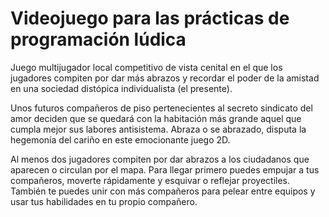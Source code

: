 # Videojuego para las prácticas de programación lúdica

Juego multijugador local competitivo de vista cenital en el que los jugadores compiten por dar más abrazos y recordar el poder de la amistad en una sociedad distópica individualista (el presente).

Unos futuros compañeros de piso pertenecientes al secreto sindicato del amor deciden que se quedará con la habitación más grande aquel que cumpla mejor sus labores antisistema. Abraza o se abrazado, disputa la hegemonía del cariño en este emocionante juego 2D.

Al menos dos jugadores compiten por dar abrazos a los ciudadanos que aparecen o circulan por el mapa. Para llegar primero puedes empujar a tus compañeros, moverte rápidamente y esquivar o reflejar proyectiles. También te puedes unir con más compañeros para pelear entre equipos y usar tus habilidades en tu propio compañero.

